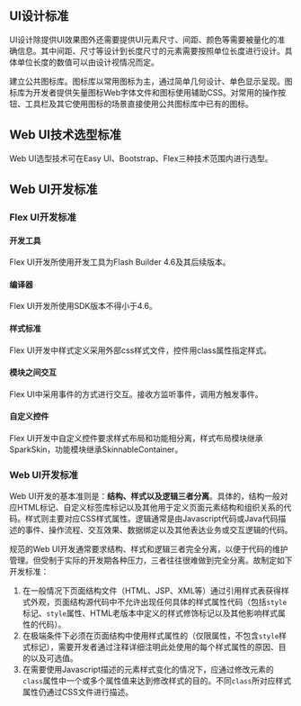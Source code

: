 ## UI设计标准

UI设计除提供UI效果图外还需要提供UI元素尺寸、间距、颜色等需要被量化的准确信息。其中间距、尺寸等设计到长度尺寸的元素需要按照单位长度进行设计。具体单位长度的数值可以由设计视情况而定。

建立公共图标库。图标库以常用图标为主，通过简单几何设计、单色显示呈现。图标库为开发者提供矢量图标Web字体文件和图标使用辅助CSS。对常用的操作按钮、工具栏及其它使用图标的场景直接使用公共图标库中已有的图标。

## Web UI技术选型标准

Web UI选型技术可在Easy UI、Bootstrap、Flex三种技术范围内进行选型。

## Web UI开发标准

### Flex UI开发标准

#### 开发工具

Flex UI开发所使用开发工具为Flash Builder 4.6及其后续版本。

#### 编译器

Flex UI开发所使用SDK版本不得小于4.6。

#### 样式标准

Flex UI开发中样式定义采用外部css样式文件，控件用class属性指定样式。

#### 模块之间交互

Flex UI中采用事件的方式进行交互。接收方监听事件，调用方触发事件。

#### 自定义控件

Flex UI开发中自定义控件要求样式布局和功能相分离，样式布局模块继承SparkSkin，功能模块继承SkinnableContainer。

### Web UI开发标准

Web UI开发的基本准则是：**结构、样式以及逻辑三者分离**。具体的，结构一般对应HTML标记、自定义标签库标记以及其他用于定义页面元素结构和组织关系的代码。样式则主要对应CSS样式属性。逻辑通常是由Javascript代码或Java代码描述的事件、操作流程、交互效果、数据绑定以及其他表达业务或交互逻辑的代码。

规范的Web UI开发通常要求结构、样式和逻辑三者完全分离，以便于代码的维护管理。但受制于实际的开发期各种压力，三者往往很难做到完全分离。故制定如下开发标准：

1. 在一般情况下页面结构文件（HTML、JSP、XML等）通过引用样式表获得样式外观，页面结构源代码中不允许出现任何具体的样式属性代码（包括`style`标记、`style`属性、HTML老版本中定义的样式修饰标记以及其他影响样式属性的代码）。
2. 在极端条件下必须在页面结构中使用样式属性的（仅限属性，不包含`style`样式标记），需要开发者通过注释详细注明此处使用的每个样式属性的原因、目的以及可选值。
3. 在需要使用Javascript描述的元素样式变化的情况下，应通过修改元素的`class`属性中一个或多个属性值来达到修改样式的目的。不同`class`所对应样式属性仍通过CSS文件进行描述。
